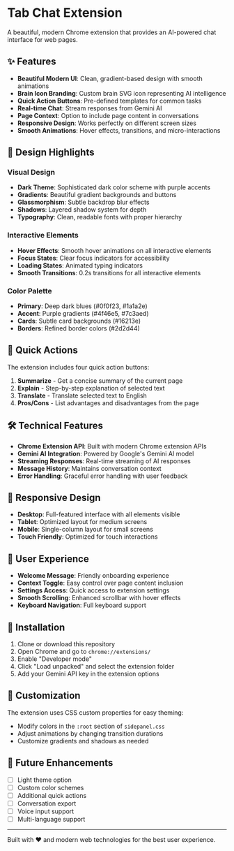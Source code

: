 # Tab Chat Extension

A beautiful, modern Chrome extension that provides an AI-powered chat interface for web pages.

## ✨ Features

- **Beautiful Modern UI**: Clean, gradient-based design with smooth animations
- **Brain Icon Branding**: Custom brain SVG icon representing AI intelligence
- **Quick Action Buttons**: Pre-defined templates for common tasks
- **Real-time Chat**: Stream responses from Gemini AI
- **Page Context**: Option to include page content in conversations
- **Responsive Design**: Works perfectly on different screen sizes
- **Smooth Animations**: Hover effects, transitions, and micro-interactions

## 🎨 Design Highlights

### Visual Design
- **Dark Theme**: Sophisticated dark color scheme with purple accents
- **Gradients**: Beautiful gradient backgrounds and buttons
- **Glassmorphism**: Subtle backdrop blur effects
- **Shadows**: Layered shadow system for depth
- **Typography**: Clean, readable fonts with proper hierarchy

### Interactive Elements
- **Hover Effects**: Smooth hover animations on all interactive elements
- **Focus States**: Clear focus indicators for accessibility
- **Loading States**: Animated typing indicators
- **Smooth Transitions**: 0.2s transitions for all interactive elements

### Color Palette
- **Primary**: Deep dark blues (#0f0f23, #1a1a2e)
- **Accent**: Purple gradients (#4f46e5, #7c3aed)
- **Cards**: Subtle card backgrounds (#16213e)
- **Borders**: Refined border colors (#2d2d44)

## 🚀 Quick Actions

The extension includes four quick action buttons:
1. **Summarize** - Get a concise summary of the current page
2. **Explain** - Step-by-step explanation of selected text
3. **Translate** - Translate selected text to English
4. **Pros/Cons** - List advantages and disadvantages from the page

## 🛠️ Technical Features

- **Chrome Extension API**: Built with modern Chrome extension APIs
- **Gemini AI Integration**: Powered by Google's Gemini AI model
- **Streaming Responses**: Real-time streaming of AI responses
- **Message History**: Maintains conversation context
- **Error Handling**: Graceful error handling with user feedback

## 📱 Responsive Design

- **Desktop**: Full-featured interface with all elements visible
- **Tablet**: Optimized layout for medium screens
- **Mobile**: Single-column layout for small screens
- **Touch Friendly**: Optimized for touch interactions

## 🎯 User Experience

- **Welcome Message**: Friendly onboarding experience
- **Context Toggle**: Easy control over page content inclusion
- **Settings Access**: Quick access to extension settings
- **Smooth Scrolling**: Enhanced scrollbar with hover effects
- **Keyboard Navigation**: Full keyboard support

## 🔧 Installation

1. Clone or download this repository
2. Open Chrome and go to `chrome://extensions/`
3. Enable "Developer mode"
4. Click "Load unpacked" and select the extension folder
5. Add your Gemini API key in the extension options

## 🎨 Customization

The extension uses CSS custom properties for easy theming:
- Modify colors in the `:root` section of `sidepanel.css`
- Adjust animations by changing transition durations
- Customize gradients and shadows as needed

## 🌟 Future Enhancements

- [ ] Light theme option
- [ ] Custom color schemes
- [ ] Additional quick actions
- [ ] Conversation export
- [ ] Voice input support
- [ ] Multi-language support

---

Built with ❤️ and modern web technologies for the best user experience.
